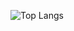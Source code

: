 ![Top Langs](https://github-readme-stats.vercel.app/api/top-langs/?username=mysticaldumbo&layout=compact)
